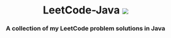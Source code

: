 
<h1 
    align="center">LeetCode-Java
    <img align="center" src="https://skillicons.dev/icons?i=java" />
</h1>

<h3 align="center"> A collection of my LeetCode problem solutions in Java</h3>
